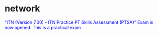 # network

<span style='color:blue'>"ITN (Version 7.00) - ITN Practice PT Skills Assessment (PTSA)" Exam is now opened. This is a practical exam</span>

## 


